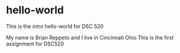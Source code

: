 # hello-world
This is the intro hello-world for DSC 520

My name is Brian Reppeto and I live in Cincinnati Ohio
This is the first assignment for DSC520 
